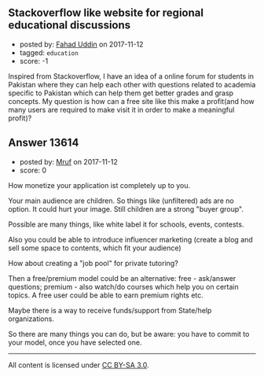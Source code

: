 ## Stackoverflow like website for regional educational discussions

- posted by: [Fahad Uddin](https://stackexchange.com/users/160083/fahad-uddin) on 2017-11-12
- tagged: `education`
- score: -1

Inspired from Stackoverflow, I have an idea of a online forum for students in Pakistan where they can help each other with questions related to academia specific to Pakistan which can help them get better grades and grasp concepts. My question is how can a free site like this make a profit(and how many users are required to make visit it in order to make a meaningful profit)?


## Answer 13614

- posted by: [Mruf](https://stackexchange.com/users/3246202/mruf) on 2017-11-12
- score: 0

How monetize your application ist completely up to you.

Your main audience are children. So things like (unfiltered) ads are no option. It could hurt your image. Still children are a strong "buyer group".

Possible are many things, like white label it for schools, events, contests.

Also you could be able to introduce influencer marketing (create a blog and sell some space to contents, which fit your audience)

How about creating a "job pool" for private tutoring?

Then a free/premium model could be an alternative: free - ask/answer questions; premium - also watch/do courses which help you on certain topics. A free user could be able to earn premium rights etc.

Maybe there is a way to receive funds/support from State/help organizations.

So there are many things you can do, but be aware: you have to commit to your model, once you have selected one.



---

All content is licensed under [CC BY-SA 3.0](https://creativecommons.org/licenses/by-sa/3.0/).
